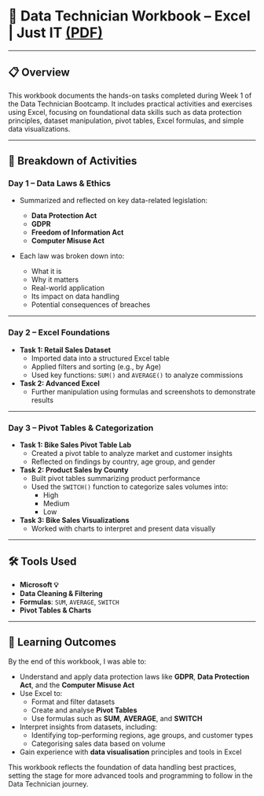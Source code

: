 # 📘 Data Technician Workbook – Excel | Just IT [(PDF)](https://github.com/nathan-mullings-dev/excel-project-justit/blob/main/Data%20Technician%20Workbook%20-%20Excel%20Project.pdf)

---

## 📋 Overview

This workbook documents the hands-on tasks completed during Week 1 of the Data Technician Bootcamp. It includes practical activities and exercises using Excel, focusing on foundational data skills such as data protection principles, dataset manipulation, pivot tables, Excel formulas, and simple data visualizations.

---

## 📅 Breakdown of Activities

### **Day 1 – Data Laws & Ethics**
- Summarized and reflected on key data-related legislation:
  - **Data Protection Act**
  - **GDPR**
  - **Freedom of Information Act**
  - **Computer Misuse Act**
    
- Each law was broken down into:
  - What it is
  - Why it matters
  - Real-world application
  - Its impact on data handling
  - Potential consequences of breaches

---

### **Day 2 – Excel Foundations**
- **Task 1: Retail Sales Dataset**
  - Imported data into a structured Excel table
  - Applied filters and sorting (e.g., by Age)
  - Used key functions: `SUM()` and `AVERAGE()` to analyze commissions
- **Task 2: Advanced Excel**
  - Further manipulation using formulas and screenshots to demonstrate results

---

### **Day 3 – Pivot Tables & Categorization**
- **Task 1: Bike Sales Pivot Table Lab**
  - Created a pivot table to analyze market and customer insights
  - Reflected on findings by country, age group, and gender
- **Task 2: Product Sales by County**
  - Built pivot tables summarizing product performance
  - Used the `SWITCH()` function to categorize sales volumes into:
    - High
    - Medium
    - Low
- **Task 3: Bike Sales Visualizations**
  - Worked with charts to interpret and present data visually

---

## 🛠️ Tools Used
- **Microsoft 💡**
- **Data Cleaning & Filtering**
- **Formulas**: `SUM`, `AVERAGE`, `SWITCH`
- **Pivot Tables & Charts**

---

## 🎯 Learning Outcomes

By the end of this workbook, I was able to:

- Understand and apply data protection laws like **GDPR**, **Data Protection Act**, and the **Computer Misuse Act**
- Use Excel to:
  - Format and filter datasets
  - Create and analyse **Pivot Tables**
  - Use formulas such as **SUM**, **AVERAGE**, and **SWITCH**
- Interpret insights from datasets, including:
  - Identifying top-performing regions, age groups, and customer types
  - Categorising sales data based on volume
- Gain experience with **data visualisation** principles and tools in Excel

This workbook reflects the foundation of data handling best practices, setting the stage for more advanced tools and programming to follow in the Data Technician journey.
